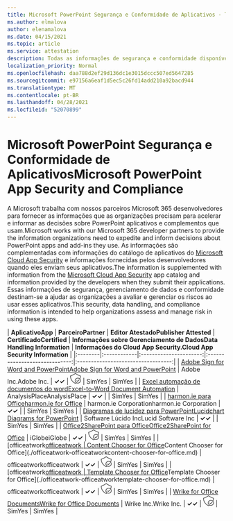 ```yaml
---
title: Microsoft PowerPoint Segurança e Conformidade de Aplicativos - Todos os Aplicativos
ms.author: elmalova
author: elenamalova
ms.date: 04/15/2021
ms.topic: article
ms.service: attestation
description: Todas as informações de segurança e conformidade disponíveis para todos os aplicativos PowerPoint Microsoft.
localization_priority: Normal
ms.openlocfilehash: daa788d2ef29d136dc1e3015dccc507ed5647285
ms.sourcegitcommit: e97156a6eaf1d5ec5c26fd14add210a92bacd944
ms.translationtype: MT
ms.contentlocale: pt-BR
ms.lasthandoff: 04/28/2021
ms.locfileid: "52070899"
---
```

# <a name="microsoft-powerpoint-app-security-and-compliance"></a><span data-ttu-id="62755-103">Microsoft PowerPoint Segurança e Conformidade de Aplicativos</span><span class="sxs-lookup"><span data-stu-id="62755-103">Microsoft PowerPoint App Security and Compliance</span></span>

<span data-ttu-id="62755-104">A Microsoft trabalha com nossos parceiros Microsoft 365 desenvolvedores para fornecer as informações que as organizações precisam para acelerar e informar as decisões sobre PowerPoint aplicativos e complementos que usam.</span><span class="sxs-lookup"><span data-stu-id="62755-104">Microsoft works with our Microsoft 365 developer partners to provide the information organizations need to expedite and inform decisions about PowerPoint apps and add-ins they use.</span></span> <span data-ttu-id="62755-105">As informações são complementadas com informações do catálogo de aplicativos do [Microsoft Cloud App Security](https://www.microsoft.com/en-us/enterprise-mobility-security/cloud-app-security) e informações fornecidas pelos desenvolvedores quando eles enviam seus aplicativos.</span><span class="sxs-lookup"><span data-stu-id="62755-105">The information is supplemented with information from the [Microsoft Cloud App Security](https://www.microsoft.com/en-us/enterprise-mobility-security/cloud-app-security) app catalog and information provided by the developers when they submit their applications.</span></span> <span data-ttu-id="62755-106">Essas informações de segurança, gerenciamento de dados e conformidade destinam-se a ajudar as organizações a avaliar e gerenciar os riscos ao usar esses aplicativos.</span><span class="sxs-lookup"><span data-stu-id="62755-106">This security, data handling, and compliance information is intended to help organizations assess and manage risk in using these apps.</span></span>

| <span data-ttu-id="62755-107">**Aplicativo**</span><span class="sxs-lookup"><span data-stu-id="62755-107">**App**</span></span> | <span data-ttu-id="62755-108">**Parceiro**</span><span class="sxs-lookup"><span data-stu-id="62755-108">**Partner**</span></span> | <span data-ttu-id="62755-109">**Editor Atestado**</span><span class="sxs-lookup"><span data-stu-id="62755-109">**Publisher Attested**</span></span> | <span data-ttu-id="62755-110">**Certificado**</span><span class="sxs-lookup"><span data-stu-id="62755-110">**Certified**</span></span> | <span data-ttu-id="62755-111">**Informações sobre Gerenciamento de Dados**</span><span class="sxs-lookup"><span data-stu-id="62755-111">**Data Handling Information**</span></span> | <span data-ttu-id="62755-112">**Informações do Cloud App Security.**</span><span class="sxs-lookup"><span data-stu-id="62755-112">**Cloud App Security Information**</span></span> |
|:--------|:------------|:----------------------:|:-----------------------------:|:----------------------------------:|
| [<span data-ttu-id="62755-113">Adobe Sign for Word and PowerPoint</span><span class="sxs-lookup"><span data-stu-id="62755-113">Adobe Sign for Word and PowerPoint</span></span>](./adobe-inc-sign-for-word-and-powerpoint.md) | <span data-ttu-id="62755-114">Adobe Inc.</span><span class="sxs-lookup"><span data-stu-id="62755-114">Adobe Inc.</span></span> | <span data-ttu-id="62755-115">**✓**</span><span class="sxs-lookup"><span data-stu-id="62755-115">**✓**</span></span> | <img alt="Certified application badge" src="../media/certified-badge.png" height="25" width="25" /> | <span data-ttu-id="62755-116">Sim</span><span class="sxs-lookup"><span data-stu-id="62755-116">Yes</span></span> | <span data-ttu-id="62755-117">Sim</span><span class="sxs-lookup"><span data-stu-id="62755-117">Yes</span></span> |
| [<span data-ttu-id="62755-118">Excel automação de documentos do word</span><span class="sxs-lookup"><span data-stu-id="62755-118">Excel-to-Word Document Automation</span></span>](./analysisplace-excel-to-word-document-automation.md) | <span data-ttu-id="62755-119">AnalysisPlace</span><span class="sxs-lookup"><span data-stu-id="62755-119">AnalysisPlace</span></span> | <span data-ttu-id="62755-120">**✓**</span><span class="sxs-lookup"><span data-stu-id="62755-120">**✓**</span></span> |  | <span data-ttu-id="62755-121">Sim</span><span class="sxs-lookup"><span data-stu-id="62755-121">Yes</span></span> | <span data-ttu-id="62755-122">Sim</span><span class="sxs-lookup"><span data-stu-id="62755-122">Yes</span></span> |
| [<span data-ttu-id="62755-123">harmon.ie para Office</span><span class="sxs-lookup"><span data-stu-id="62755-123">harmon.ie for Office</span></span>](./harmonie-corporation-for-office.md) | <span data-ttu-id="62755-124">harmon.ie Corporation</span><span class="sxs-lookup"><span data-stu-id="62755-124">harmon.ie Corporation</span></span> | <span data-ttu-id="62755-125">**✓**</span><span class="sxs-lookup"><span data-stu-id="62755-125">**✓**</span></span> |  | <span data-ttu-id="62755-126">Sim</span><span class="sxs-lookup"><span data-stu-id="62755-126">Yes</span></span> | <span data-ttu-id="62755-127">Sim</span><span class="sxs-lookup"><span data-stu-id="62755-127">Yes</span></span> |
| [<span data-ttu-id="62755-128">Diagramas de lucidez para PowerPoint</span><span class="sxs-lookup"><span data-stu-id="62755-128">Lucidchart Diagrams for PowerPoint</span></span>](./lucid-software-inc-lucidchart-diagrams-for-powerpoint.md) | <span data-ttu-id="62755-129">Software Lúcido Inc</span><span class="sxs-lookup"><span data-stu-id="62755-129">Lucid Software Inc</span></span> | <span data-ttu-id="62755-130">**✓**</span><span class="sxs-lookup"><span data-stu-id="62755-130">**✓**</span></span> |  | <span data-ttu-id="62755-131">Sim</span><span class="sxs-lookup"><span data-stu-id="62755-131">Yes</span></span> | <span data-ttu-id="62755-132">Sim</span><span class="sxs-lookup"><span data-stu-id="62755-132">Yes</span></span> |
| [<span data-ttu-id="62755-133">Office2SharePoint para Office</span><span class="sxs-lookup"><span data-stu-id="62755-133">Office2SharePoint for Office</span></span>](./iglobe-office2sharepoint-for-office.md) | <span data-ttu-id="62755-134">iGlobe</span><span class="sxs-lookup"><span data-stu-id="62755-134">iGlobe</span></span> | <span data-ttu-id="62755-135">**✓**</span><span class="sxs-lookup"><span data-stu-id="62755-135">**✓**</span></span> | <img alt="Certified application badge" src="../media/certified-badge.png" height="25" width="25" /> | <span data-ttu-id="62755-136">Sim</span><span class="sxs-lookup"><span data-stu-id="62755-136">Yes</span></span> | <span data-ttu-id="62755-137">Sim</span><span class="sxs-lookup"><span data-stu-id="62755-137">Yes</span></span> |
| <span data-ttu-id="62755-138">[officeatwork</span><span class="sxs-lookup"><span data-stu-id="62755-138">[officeatwork</span></span> | <span data-ttu-id="62755-139">Content Chooser for Office](./officeatwork-officeatworkcontent-chooser-for-office.md)</span><span class="sxs-lookup"><span data-stu-id="62755-139">Content Chooser for Office](./officeatwork-officeatworkcontent-chooser-for-office.md)</span></span> | <span data-ttu-id="62755-140">officeatwork</span><span class="sxs-lookup"><span data-stu-id="62755-140">officeatwork</span></span> | <span data-ttu-id="62755-141">**✓**</span><span class="sxs-lookup"><span data-stu-id="62755-141">**✓**</span></span> | <img alt="Certified application badge" src="../media/certified-badge.png" height="25" width="25" /> | <span data-ttu-id="62755-142">Sim</span><span class="sxs-lookup"><span data-stu-id="62755-142">Yes</span></span> | <span data-ttu-id="62755-143">Sim</span><span class="sxs-lookup"><span data-stu-id="62755-143">Yes</span></span> |
| <span data-ttu-id="62755-144">[officeatwork</span><span class="sxs-lookup"><span data-stu-id="62755-144">[officeatwork</span></span> | <span data-ttu-id="62755-145">Template Chooser for Office](./officeatwork-officeatworktemplate-chooser-for-office.md)</span><span class="sxs-lookup"><span data-stu-id="62755-145">Template Chooser for Office](./officeatwork-officeatworktemplate-chooser-for-office.md)</span></span> | <span data-ttu-id="62755-146">officeatwork</span><span class="sxs-lookup"><span data-stu-id="62755-146">officeatwork</span></span> | <span data-ttu-id="62755-147">**✓**</span><span class="sxs-lookup"><span data-stu-id="62755-147">**✓**</span></span> | <img alt="Certified application badge" src="../media/certified-badge.png" height="25" width="25" /> | <span data-ttu-id="62755-148">Sim</span><span class="sxs-lookup"><span data-stu-id="62755-148">Yes</span></span> | <span data-ttu-id="62755-149">Sim</span><span class="sxs-lookup"><span data-stu-id="62755-149">Yes</span></span> |
| [<span data-ttu-id="62755-150">Wrike for Office Documents</span><span class="sxs-lookup"><span data-stu-id="62755-150">Wrike for Office Documents</span></span>](./wrike-inc-for-office-documents.md) | <span data-ttu-id="62755-151">Wrike Inc.</span><span class="sxs-lookup"><span data-stu-id="62755-151">Wrike Inc.</span></span> | <span data-ttu-id="62755-152">**✓**</span><span class="sxs-lookup"><span data-stu-id="62755-152">**✓**</span></span> | <img alt="Certified application badge" src="../media/certified-badge.png" height="25" width="25" /> | <span data-ttu-id="62755-153">Sim</span><span class="sxs-lookup"><span data-stu-id="62755-153">Yes</span></span> | <span data-ttu-id="62755-154">Sim</span><span class="sxs-lookup"><span data-stu-id="62755-154">Yes</span></span> |

